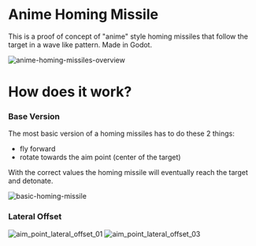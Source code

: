 # Anime Homing Missile
This is a proof of concept of "anime" style homing missiles that follow the target in a wave like pattern. Made in Godot.

![anime-homing-missiles-overview](https://github.com/MarcusMakesGames/anime-homing-missile/assets/133889324/d27539f0-e9a7-435f-951d-aafece9f97ea)

# How does it work?
### Base Version
The most basic version of a homing missiles has to do these 2 things:
- fly forward
- rotate towards the aim point (center of the target)

With the correct values the homing missile will eventually reach the target and detonate.
 
![basic-homing-missile](https://github.com/MarcusMakesGames/anime-homing-missile/assets/133889324/39d9c5ce-6624-4408-8501-572de1f1bb00)

### Lateral Offset


![aim_point_lateral_offset_01](https://github.com/MarcusMakesGames/anime-homing-missile/assets/133889324/f0037432-ed82-4e06-be82-acea64f39061)
![aim_point_lateral_offset_03](https://github.com/MarcusMakesGames/anime-homing-missile/assets/133889324/dc489b96-e568-45fb-ab38-bc5439707634)

